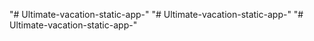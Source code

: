 "# Ultimate-vacation-static-app-" 
"# Ultimate-vacation-static-app-" 
"# Ultimate-vacation-static-app-" 
